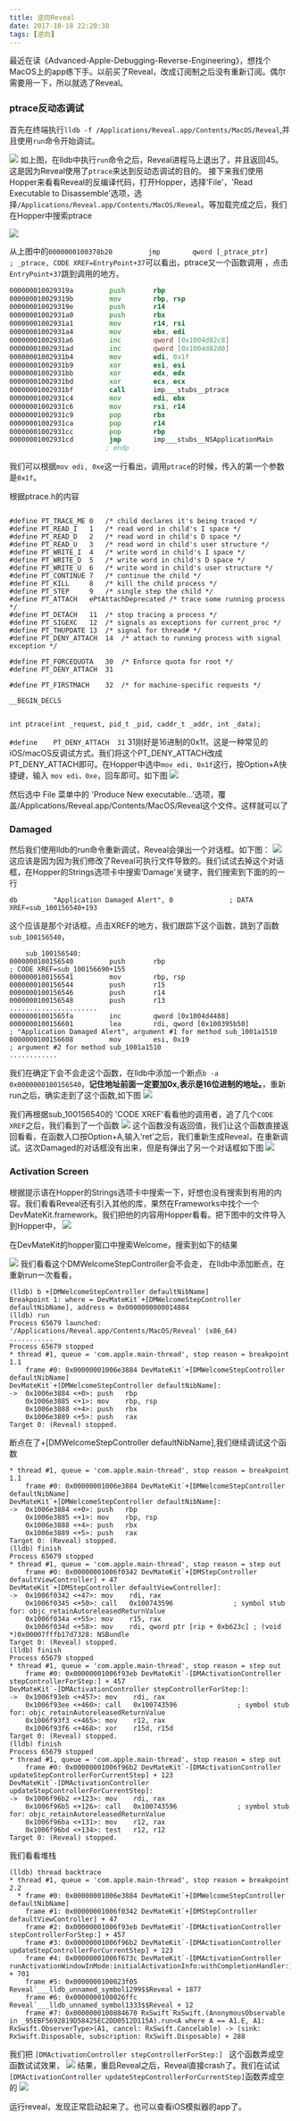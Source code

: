```yaml
---
title: 逆向Reveal
date: 2017-10-18 22:20:38
tags: [逆向]
---
```



最近在读《Advanced-Apple-Debugging-Reverse-Engineering》，想找个MacOS上的app练下手。以前买了Reveal，改成订阅制之后没有重新订阅。偶尔需要用一下，所以就选了Reveal。

### ptrace反动态调试
首先在终端执行`lldb -f /Applications/Reveal.app/Contents/MacOS/Reveal`,并且使用`run`命令开始调试。

![](http://onkcruzxc.bkt.clouddn.com/15083369269912.jpg)
如上图，在lldb中执行`run`命令之后，Reveal进程马上退出了，并且返回45。这是因为Reveal使用了`ptrace`来达到反动态调试的目的。
    接下来我们使用Hopper来看看Reveal的反编译代码，打开Hopper，选择'File'，'Read Executable to Disassemble'选项，选择`/Applications/Reveal.app/Contents/MacOS/Reveal`。等加载完成之后，我们在Hopper中搜索ptrace

![](http://onkcruzxc.bkt.clouddn.com/15083374751605.jpg)

从上图中的`0000000100378b20         jmp        qword [_ptrace_ptr]                         ; _ptrace, CODE XREF=EntryPoint+37`可以看出，ptrace又一个函数调用 ，点击`EntryPoint+37`跳到调用的地方。



``` asm
000000010029319a         push       rbp
000000010029319b         mov        rbp, rsp
000000010029319e         push       r14
00000001002931a0         push       rbx
00000001002931a1         mov        r14, rsi
00000001002931a4         mov        ebx, edi
00000001002931a6         inc        qword [0x1004d82c8]
00000001002931ad         inc        qword [0x1004d82d0]
00000001002931b4         mov        edi, 0x1f                                    ; argument "request" for method imp___stubs__ptrace
00000001002931b9         xor        esi, esi                                    ; argument "pid" for method imp___stubs__ptrace
00000001002931bb         xor        edx, edx                                    ; argument "addr" for method imp___stubs__ptrace
00000001002931bd         xor        ecx, ecx                                    ; argument "data" for method imp___stubs__ptrace
00000001002931bf         call       imp___stubs__ptrace
00000001002931c4         mov        edi, ebx                                    ; argument "argc" for method imp___stubs__NSApplicationMain
00000001002931c6         mov        rsi, r14                                    ; argument "argv" for method imp___stubs__NSApplicationMain
00000001002931c9         pop        rbx
00000001002931ca         pop        r14
00000001002931cc         pop        rbp
00000001002931cd         jmp        imp___stubs__NSApplicationMain
                        ; endp
```

我们可以根据`mov edi, 0xe`这一行看出，调用`ptrace`的时候，传入的第一个参数是`0x1f`。

根据ptrace.h的内容

```

#define	PT_TRACE_ME	0	/* child declares it's being traced */
#define	PT_READ_I	1	/* read word in child's I space */
#define	PT_READ_D	2	/* read word in child's D space */
#define	PT_READ_U	3	/* read word in child's user structure */
#define	PT_WRITE_I	4	/* write word in child's I space */
#define	PT_WRITE_D	5	/* write word in child's D space */
#define	PT_WRITE_U	6	/* write word in child's user structure */
#define	PT_CONTINUE	7	/* continue the child */
#define	PT_KILL		8	/* kill the child process */
#define	PT_STEP		9	/* single step the child */
#define	PT_ATTACH	ePtAttachDeprecated	/* trace some running process */
#define	PT_DETACH	11	/* stop tracing a process */
#define	PT_SIGEXC	12	/* signals as exceptions for current_proc */
#define PT_THUPDATE	13	/* signal for thread# */
#define PT_DENY_ATTACH	14	/* attach to running process with signal exception */

#define	PT_FORCEQUOTA	30	/* Enforce quota for root */
#define	PT_DENY_ATTACH	31

#define	PT_FIRSTMACH	32	/* for machine-specific requests */

__BEGIN_DECLS


int	ptrace(int _request, pid_t _pid, caddr_t _addr, int _data);
```

`#define	PT_DENY_ATTACH	31` 31刚好是16进制的0x1f。这是一种常见的iOS/macOS反调试方式。我们将这个PT_DENY_ATTACH改成PT_DENY_ATTACH即可。在Hopper中选中`mov edi, 0x1f`这行，按Option+A快捷键，输入 `mov edi，0xe`，回车即可。如下图
![](http://onkcruzxc.bkt.clouddn.com/15083387215674.jpg)

然后选中 File 菜单中的 'Produce New executable...'选项，覆盖/Applications/Reveal.app/Contents/MacOS/Reveal这个文件。这样就可以了

### Damaged

然后我们使用lldb的run命令重新调试，Reveal会弹出一个对话框。如下图：
![](http://onkcruzxc.bkt.clouddn.com/15083390547698.jpg)
这应该是因为因为我们修改了Reveal可执行文件导致的。我们试试去掉这个对话框，在Hopper的Strings选项卡中搜索‘Damage’关键字，我们搜索到下面的的一行
```
db         "Application Damaged Alert", 0              ; DATA XREF=sub_100156540+193
```
这个应该是那个对话框，点击XREF的地方，我们跟踪下这个函数，跳到了函数`sub_100156540`，


```
    sub_100156540:
0000000100156540         push       rbp                                         ; CODE XREF=sub_100156690+155
0000000100156541         mov        rbp, rsp
0000000100156544         push       r15
0000000100156546         push       r14
0000000100156548         push       r13
......................
00000001001565fa         inc        qword [0x1004d4488]
0000000100156601         lea        rdi, qword [0x100395b50]                    ; "Application Damaged Alert", argument #1 for method sub_1001a1510
0000000100156608         mov        esi, 0x19                                   ; argument #2 for method sub_1001a1510
............
```

我们在确定下会不会走这个函数，在lldb中添加一个断点`b -a 0x0000000100156540`，**记住地址前面一定要加0x,表示是16位进制的地址。**，重新run之后，确实走到了这个函数,如下图
![](http://onkcruzxc.bkt.clouddn.com/15083396726347.jpg)

我们再根据sub_100156540的 'CODE XREF'看看他的调用者，追了几个`CODE XREF`之后，我们看到了一个函数
![](http://onkcruzxc.bkt.clouddn.com/15083398659619.jpg)
这个函数没有返回值，我们让这个函数直接返回看看，在函数入口按Option+A,输入‘ret’之后，我们重新生成Reveal，在重新调试。这次Damaged的对话框没有出来，但是有弹出了另一个对话框如下图
![](http://onkcruzxc.bkt.clouddn.com/15083400433919.jpg)

### Activation Screen
根据提示语在Hopper的Strings选项卡中搜索一下，好想也没有搜索到有用的内容。我们看看Reveal还有引入其他的库，果然在Frameworks中找个一个DevMateKit.framework。我们把他的内容用Hopper看看。把下图中的文件导入到Hopper中，
![](http://onkcruzxc.bkt.clouddn.com/15083403696454.jpg)

在DevMateKit的hopper窗口中搜索Welcome，搜索到如下的结果

![](http://onkcruzxc.bkt.clouddn.com/15083405954930.jpg)
我们看看这个DMWelcomeStepController会不会走，
在lldb中添加断点，在重新run一次看看，


```
(lldb) b +[DMWelcomeStepController defaultNibName]
Breakpoint 1: where = DevMateKit`+[DMWelcomeStepController defaultNibName], address = 0x0000000000014884
(lldb) run
Process 65679 launched: '/Applications/Reveal.app/Contents/MacOS/Reveal' (x86_64)
...........
Process 65679 stopped
* thread #1, queue = 'com.apple.main-thread', stop reason = breakpoint 1.1
    frame #0: 0x00000001006e3884 DevMateKit`+[DMWelcomeStepController defaultNibName]
DevMateKit`+[DMWelcomeStepController defaultNibName]:
->  0x1006e3884 <+0>: push   rbp
    0x1006e3885 <+1>: mov    rbp, rsp
    0x1006e3888 <+4>: push   rbx
    0x1006e3889 <+5>: push   rax
Target 0: (Reveal) stopped.
```

断点在了+[DMWelcomeStepController defaultNibName],我们继续调试这个函数


``` shell
* thread #1, queue = 'com.apple.main-thread', stop reason = breakpoint 1.1
    frame #0: 0x00000001006e3884 DevMateKit`+[DMWelcomeStepController defaultNibName]
DevMateKit`+[DMWelcomeStepController defaultNibName]:
->  0x1006e3884 <+0>: push   rbp
    0x1006e3885 <+1>: mov    rbp, rsp
    0x1006e3888 <+4>: push   rbx
    0x1006e3889 <+5>: push   rax
Target 0: (Reveal) stopped.
(lldb) finish
Process 65679 stopped
* thread #1, queue = 'com.apple.main-thread', stop reason = step out
    frame #0: 0x00000001006f0342 DevMateKit`+[DMStepController defaultViewController] + 47
DevMateKit`+[DMStepController defaultViewController]:
->  0x1006f0342 <+47>: mov    rdi, rax
    0x1006f0345 <+50>: call   0x100743596               ; symbol stub for: objc_retainAutoreleasedReturnValue
    0x1006f034a <+55>: mov    r15, rax
    0x1006f034d <+58>: mov    rdi, qword ptr [rip + 0xb623c] ; (void *)0x00007fffb17d7328: NSBundle
Target 0: (Reveal) stopped.
(lldb) finish
Process 65679 stopped
* thread #1, queue = 'com.apple.main-thread', stop reason = step out
    frame #0: 0x00000001006f93eb DevMateKit`-[DMActivationController stepControllerForStep:] + 457
DevMateKit`-[DMActivationController stepControllerForStep:]:
->  0x1006f93eb <+457>: mov    rdi, rax
    0x1006f93ee <+460>: call   0x100743596               ; symbol stub for: objc_retainAutoreleasedReturnValue
    0x1006f93f3 <+465>: mov    r12, rax
    0x1006f93f6 <+468>: xor    r15d, r15d
Target 0: (Reveal) stopped.
(lldb) finish
Process 65679 stopped
* thread #1, queue = 'com.apple.main-thread', stop reason = step out
    frame #0: 0x00000001006f96b2 DevMateKit`-[DMActivationController updateStepControllerForCurrentStep] + 123
DevMateKit`-[DMActivationController updateStepControllerForCurrentStep]:
->  0x1006f96b2 <+123>: mov    rdi, rax
    0x1006f96b5 <+126>: call   0x100743596               ; symbol stub for: objc_retainAutoreleasedReturnValue
    0x1006f96ba <+131>: mov    r12, rax
    0x1006f96bd <+134>: test   r12, r12
Target 0: (Reveal) stopped.
```

我们看看堆栈

```
(lldb) thread backtrace
* thread #1, queue = 'com.apple.main-thread', stop reason = breakpoint 2.2
  * frame #0: 0x00000001006e3884 DevMateKit`+[DMWelcomeStepController defaultNibName]
    frame #1: 0x00000001006f0342 DevMateKit`+[DMStepController defaultViewController] + 47
    frame #2: 0x00000001006f93eb DevMateKit`-[DMActivationController stepControllerForStep:] + 457
    frame #3: 0x00000001006f96b2 DevMateKit`-[DMActivationController updateStepControllerForCurrentStep] + 123
    frame #4: 0x00000001006f673c DevMateKit`-[DMActivationController runActivationWindowInMode:initialActivationInfo:withCompletionHandler:] + 701
    frame #5: 0x0000000100023f05 Reveal`___lldb_unnamed_symbol1299$$Reveal + 1877
    frame #6: 0x0000000100026ffc Reveal`___lldb_unnamed_symbol1333$$Reveal + 12
    frame #7: 0x0000000100884670 RxSwift`RxSwift.(AnonymousObservable in _95EBF5692819D58425EC2DD0512D115A).run<A where A == A1.E, A1: RxSwift.ObserverType>(A1, cancel: RxSwift.Cancelable) -> (sink: RxSwift.Disposable, subscription: RxSwift.Disposable) + 288
```

我们把 `[DMActivationController stepControllerForStep:] `  这个函数弄成空函数试试效果，
![](http://onkcruzxc.bkt.clouddn.com/15083419194531.jpg)
结果，重启Reveal之后，Reveal直接crash了。我们在试试`[DMActivationController updateStepControllerForCurrentStep]`函数弄成空的
![](http://onkcruzxc.bkt.clouddn.com/15083420371862.jpg)

运行reveal，发现正常启动起来了。也可以查看iOS模拟器的app了。

